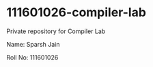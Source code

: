 # 111601026-compiler-lab
Private repository for Compiler Lab

Name: Sparsh Jain

Roll No: 111601026
